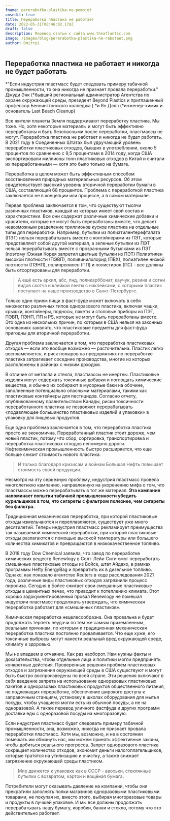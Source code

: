```yaml
---
fname: pererabotka-plastika-ne-pomojet
cmsedit: true
title: Переработка пластика не работает
date: 2022-05-31T08:46:02.178Z
draft: false
description: Перевод статьи с сайта www.theatlantic.com
image: /images/blog/pererabotka-plastika-ne-rabotaet.png
author: Dmitryi
---
```

<!--StartFragment-->

## Переработка пластика не работает и никогда не будет работать

*"Если индустрия пластмасс будет следовать примеру табачной промышленности, то она никогда не признает провала переработки." Джуди Энк (*бывший региональный администратор Агентства по охране окружающей среды, президент Beyond Plastics и приглашенный профессор Беннингтонского колледжа )  *и Ян Дэлл (*инженер-химик и основатель Last Beach Cleanup)

Все жители планеты Земля поддерживают переработку пластика. Мы тоже. Но, хотя некоторые материалы и могут быть эффективно переработаны и быть безопасными после переработки, пластмассы не могут. Переработка пластика не работает и никогда не будет работать. В 2021 году в Соединенных Штатах был удручающий уровень переработки пластиковых отходов, бывших в употреблении, около 5 процентов по сравнению с 9,5 процентами в 2014 году, когда США экспортировали миллионы тонн пластиковых отходов в Китай и считали их переработанными — хотя это было только на бумаге.

Переработка в целом может быть эффективным способом восстановления природных материальных ресурсов. Об этом свидетельствует высокий уровень вторичной переработки бумаги в США, составляющий 68 процентов. Проблема с переработкой пластика заключается не в концепции или процессе, а в самом материале.

Первая проблема заключается в том, что существуют тысячи различных пластиков, каждый из которых имеет свой состав и характеристики. Все они содержат различные химические добавки и красители, которые не могут быть переработаны вместе, что делает невозможным разделение триллионов кусков пластика на отдельные типы для переработки. Например, бутылки из полиэтилентерефталата (ПЭТ) нельзя перерабатывать вместе с контэйнерами из ПЭТ, которые представляют собой другой материал, а зеленые бутылки из ПЭТ нельзя перерабатывать вместе с прозрачными бутылками из ПЭТ (поэтому Южная Корея запретил цветные бутылки из ПЭТ) Полиэтилен высокой плотности (ПЭВП), поливинилхлорид (ПВХ), полиэтилен низкой плотности (ПЭНП), полипропилен (ПП) и полистирол (ПС) - все должны быть отсортированы для переработки.

> А ещё есть аркил, абс, пнд, поликарббонат, каучук, резина и сотни видов скотча и клейкой ленты с наклейками, с которыми пластик поступает на наше производство в Санкт-Петербурге.

Только один прием пищи в фаст-фуде может включать в себя множество различных типов одноразового пластика, включая чашки, крышки, контэйнеры, подносы, пакеты и столовые приборы из ПЭТ, ПЭВП, ПЭНП, ПП и PS, которые не могут быть переработаны вместе. Это одна из нескольких причин, по которым в США нельзя на законных основаниях заявлять, что пластиковые предметы для фаст-фуда пригодны для вторичной переработки.

Другая проблема заключается в том, что переработка пластиковых отходов — если это вообще возможно — расточительна. Пластик легко воспламеняется, и риск пожаров на предприятиях по переработке пластика затрагивает соседние производства, многие из которых расположены в районах с низким доходом.

В отличие от металла и стекла, пластмассы не инертны. Пластиковые изделия могут содержать токсичные добавки и поглощать химические вещества, и обычно их собирают в мусорные баки на обочине, заполненные потенциально опасными материалами, такими как пластиковые контейнеры для пестицидов. Согласно отчету, опубликованному правительством Канады, риски токсичности переработанного пластика не позволяют перерабатывать «подавляющее большинство пластиковых изделий и упаковки» в упаковку для пищевых продуктов.

Еще одна проблема заключается в том, что переработка пластика просто не экономична. Переработанный пластик стоит дороже, чем новый пластик, потому что сбор, сортировка, транспортировка и переработка пластиковых отходов непомерно дороги. Нефтехимическая промышленность быстро расширяется, что еще больше снизит стоимость нового пластика.

> И только благодаря кризисам и войнам Большая Нефть повышает стоимость своей продукции.

Несмотря на эту серьезную проблему, индустрия пластмасс провела многолетнюю кампанию, направленную на укоренению мифа о том, что пластмассы можно перерабатывать в тот же материал. **Эта кампания напоминает попытки табачной промышленности убедить курильщиков в том, что сигареты с фильтром полезнее, чем сигареты без фильтра.**

Традиционная механическая переработка, при которой пластиковые отходы измельчаются и переплавляются, существует уже много десятилетий. Теперь индустрия пластмасс рекламирует преимущества так называемой химической переработки, при которой пластиковые отходы разлагаются с помощью высокой температуры или большего количества химикатов и превращаются в низкокачественное топливо.

В 2018 году Dow Chemical заявила, что завод по переработке химических веществ Renewlogy в Солт-Лейк-Сити смог переработать смешанные пластиковые отходы из Бойсе, штат Айдахо, в рамках программы Hefty EnergyBag и превратить их в дизельное топливо. Однако, как показало агентство Reuters в ходе расследования 2021 года, различные виды пластиковых отходов загрязнили процесс пиролиза. Сегодня в Бойсе сжигает свои смешанные пластиковые отходы в цементных печах, что приводит к потеплению климата. Этот хорошо задокументированный провал Renewlogy не помешал индустрии пластмасс продолжать утверждать, что химическая переработка работает для «смешанных пластиков».

Химическая переработка нецелесообразна. Она провальна и будет продолжать терпеть неудачи по тем же самым приземленным, реальным причинам, по которым и традиционная механическая переработка пластика постоянно проваливается. Что еще хуже, его токсичные выбросы могут нанести реальный вред окружающей среде, климату и здоровью.

Мы не впадаем в отчаяние. Как раз наоборот. Нам нужны факты и доказательства, чтобы отдельные лица и политики могли предпринять конкретные действия. Проверенные решения проблем пластиковых отходов и загрязнения окружающей среды в США существуют и могут быть быстро воспроизведены по всей стране. Эти решения включают в себя введение запрета на использование одноразовых пластиковых пакетов и одноразовых пластиковых продуктов общественного питания, не подлежащих переработке, обеспечение широкого доступа к заправочным станциям, установку в школах оборудования для мытья посуды, чтобы учащиеся могли есть из обычной посуды, а не на одноразовой. А также перевод уличного фастфуда и других программ доставки еды с одноразовой посуды на многоразовую.

Если индустрия пластмасс будет следовать примеру табачной промышленности, она, возможно, никогда не признает провала переработки пластмасс. Хотя мы, возможно, и не в состоянии помешать им обмануть нас, мы можем принять эффективные законы, чтобы добиться реального прогресса. Запрет одноразового пластика сокращает количество отходов, экономит деньги налогоплательщиков, которые тратятся на утилизацию и очистку, а также снижает загрязнение окружающей среды пластиком.

> Мир движется к упаковке как в СССР - авоськи, стеклянные бутылки с возвратом, картон и вощёная бумага.

Потребители могут оказывать давление на компании, чтобы они прекратили заполнять полки магазинов одноразовыми пластиковыми товарами, не покупая их, вместо этого, выбирая многоразовые товары и продукты в лучшей упаковке. И мы все должны продолжать перерабатывать нашу бумагу, коробки, банки и стекло, потому что это действительно работает.

<!--EndFragment-->